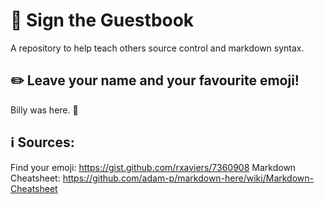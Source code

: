 # :speech_balloon: Sign the Guestbook
A repository to help teach others source control and markdown syntax.

## :pencil2: Leave your name and your favourite emoji!
Billy was here. :octopus:



## :information_source: Sources:
Find your emoji: https://gist.github.com/rxaviers/7360908
Markdown Cheatsheet: https://github.com/adam-p/markdown-here/wiki/Markdown-Cheatsheet

